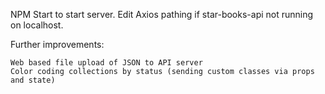 NPM Start to start server.  Edit Axios pathing if star-books-api not running on localhost.

Further improvements:

    Web based file upload of JSON to API server
    Color coding collections by status (sending custom classes via props and state)
